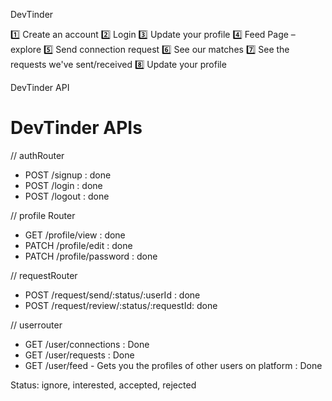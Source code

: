 DevTinder

1️⃣ Create an account
2️⃣ Login
3️⃣ Update your profile
4️⃣ Feed Page – explore
5️⃣ Send connection request
6️⃣ See our matches
7️⃣ See the requests we've sent/received
8️⃣ Update your profile

DevTinder API

# DevTinder APIs

// authRouter

- POST /signup : done
- POST /login : done
- POST /logout : done

// profile Router

- GET /profile/view : done
- PATCH /profile/edit : done
- PATCH /profile/password : done

// requestRouter

- POST /request/send/:status/:userId : done
- POST /request/review/:status/:requestId: done

// userrouter

- GET /user/connections : Done
- GET /user/requests : Done
- GET /user/feed - Gets you the profiles of other users on platform : Done

Status: ignore, interested, accepted, rejected
